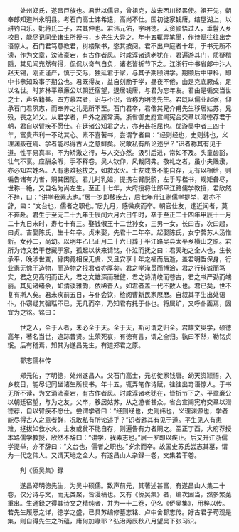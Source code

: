 <!-- { "loadSidebar": true } -->
　　处州郑氏，遂昌巨族也。君世以儒显，曾祖克，故宋西川经畧使。祖开先，朝奉郎知道州永明县。考石门高士讳希逺，高尚不仕。国初徙家钱唐，结屋湖上，以耕钓自乐。妣蒋氏二子，君其仲也。君讳元佑，字明徳。天资颕悟过人，垂髫入乡校日，能尽记同坐诸生所授书，乡先生大异之。年十五辄弄笔墨，作诗赋往往出竒语惊人。石门君笃意教君，树楼聚书，恣其披阅。君不出户庭者十年，于书无所不读，作为文章，滂沛豪宕，有古作者风。时咸淳诸遗老犹在，君遍游其门，质疑稽隠，其见闻充然有得，侃侃以竒气自负，诸老皆折节下之。江浙行中书省郎中汴人赵天锡，刚正谨严，慎于交际，独延君于家，与其子期颐讲学。期颐后中甲科，即中书叅知政事子期公也。君既得友，益自刻励于学，昼夜不倦，由是克底厥成，足以名世。时芗林平章亷公以朝廷宿望，退居钱唐，与君为忘年友。君由是徧交当世之士，声名籍甚。四方慕君者，识与不识，皆称为明徳先生。君既以儒业起家，仰承石门君夙志，而奉养之礼无所不至。石门君卒，君偕其兄介甫先生移居姑苏，兄殁，丧之如父。从君学者，户外之履常满。浙省御史府宣阃宪台交章以潜徳荐君于朝，君自以臂疾不愿仕。在廷诸公知君之志，亦弗甚相屈也。优游吴中者三四十年，富贵声利一不动其心。素不喜著书，尝谓学者曰：“经则经也，史则纬也，义理渊薮在焉、学者能尽得古人之意鲜矣。况敢私有所论述乎？”识者称其有见于道。性平易真率，不为矫激之行，与人交亦然。汲引后进，常如不及。头童齿豁，壮气不衰。应酬余暇，手不释卷。吴人钦仰，风裁罔弗。敬礼之者，虽小夫贱隶，亦必知君姓名。人有患难拯拔之，如救水火。士友或贫不能自存，无有以相给，则徧告诸有力者，赒其困阨。君儿时乳媪，提携右臂脱骱，左手写楷书，规矩备尽，世称一絶，又自名为尚左生。至正十七年，大府授将仕郎平江路儒学教授，君欣然不辞，曰：“讲学我素志也。”居一岁即移疾去，后七年升江淛儒学提举，君亦不辞，曰：“文台也，儒者之职也。”居九月，感微疾而卒。朝官仕友，逺近闻者，莫不奔赴。君生于至元二十九年壬辰闰六月六日午时，卒于至正二十四年甲辰十一月二十九日未时，寿七十有三。娶钱俶王十二世孙女，三男一女，长曰吉，次曰起，曰贞。吉娶陈氏，生十年卒。贞未娶，先君十二年卒。起娶陈氏，女宁赘苏人汤惟新。女孙二，尚幼。以明年乙巳正月二十六日葬于平江路吴县太平乡横山之原。君所为诗文若干卷藏于家，孤起以状来请铭，仆泣而抚之曰：君天地之全人也，生长承平，晚涉世变，骨肉竟相保无虞，又且安享十年之福而后逝，盖君明哲保身，行业素无愧于造物，而造物之报君者亦厚矣。君之学淹贯而博洽，君之行纯诚而笃实，君之见髙明而正大，君之文雄深而雅健，君之诗清峻而苍古，君之书严劲而端丽。其见诸绪余，如清谈雅韵，依稀晋人。如君者盖一代不数人也。君已矣，世不复有斯人矣。君未疾前五日，与仆会饮，检阅曹新民家厯厯。自叙其平生出处语仆，仆窃疑其强聒不已，无几而卒，乃知君有托于仆也。将属纩，又呼仆面焉，固宜为之铭。铭曰：

　　世之人，全于人者，未必全于天。全于天，斯可谓之归全。君雄文奥学，硕徳高年，著名当世，追踪昔贤。生荣死哀，有徳有言，谓之全归。孰曰不然，勒铭贞珉。后有稽焉，知其为遂昌先生，有道郑君之原。

　　郡志儒林传

　　郑元佑，字明徳，处州遂昌人。父石门高士，元初徙家钱唐。幼天资颕悟，入乡校日，能尽记同坐诸生所授书。年十五，辄弄笔作诗赋，往往出竒语惊人。于书无所不读，为文涌沛豪宕，有古作者风。时咸淳诸老犹在，皆折节下之。平章亷公以朝廷宿望，与为之友。父卒，移居姑苏，从之游者甚众。省台宣阃宪府交章以潜徳荐，自以臂疾不愿仕。尝谓学者曰：“经则经也，史则纬也，义理渊源也，学者能尽得古人之意者鲜，况敢私有所论述乎？”识者韪其有见于道。平生见人有患难，拯拔如救水火。士友或贫不能自存，则遍告有力者赒之。至正丁酉，大府荐授本路儒学教授，欣然不辞曰：“讲学，我素志也。”居一岁即以疾止。后又升江浙儒学提举，亦不辞曰：“文台也，儒者之职也。”岁余而卒。故国史苏氏尝志其墓，谓为一代之伟人。又谓天地之全人，有遂昌山人杂録一卷，文集若干卷。

　　刋《侨吴集》録

　　遂昌郑明徳先生，为吴中硕儒。致声前元，其著述甚富，有遂昌山人集二十卷，仅分诗与文，而无类聚，皆漫稿也。又有《侨吴集》者，编次固当，然多繁芜重出。生通録之得其诗文之精纯者，并为一十二卷，仍名《侨吴集》，用梓以传。若先生履厯之详，徳学之盛，已具苏编修墓志铭、卢中舍郡志传。好古君子苟观是集，则自得先生之所藴，庸何加喙耶？弘治丙辰秋八月望吴下张习识。  
　
